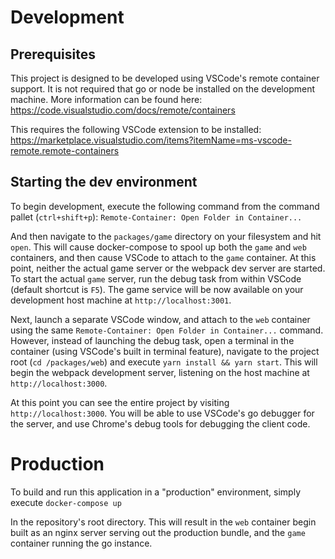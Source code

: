 # Development

## Prerequisites
This project is designed to be developed using VSCode's remote container support. It is not required that go or node be installed on the development machine. More information can be found here:
https://code.visualstudio.com/docs/remote/containers

This requires the following VSCode extension to be installed:
https://marketplace.visualstudio.com/items?itemName=ms-vscode-remote.remote-containers

## Starting the dev environment
To begin development, execute the following command from the command pallet (`ctrl+shift+p`):
`Remote-Container: Open Folder in Container...`

And then navigate to the `packages/game` directory on your filesystem and hit `open`. This will cause docker-compose to spool up both the `game` and `web` containers, and then cause VSCode to attach to the `game` container. At this point, neither the actual game server or the webpack dev server are started. To start the actual `game` server, run the debug task from within VSCode (default shortcut is `F5`). The game service will be now available on your development host machine at `http://localhost:3001`.

Next, launch a separate VSCode window, and attach to the `web` container using the same `Remote-Container: Open Folder in Container...` command. However, instead of launching the debug task, open a terminal in the container (using VSCode's built in terminal feature), navigate to the project root (`cd /packages/web`) and execute `yarn install && yarn start`. This will begin the webpack development server, listening on the host machine at `http://localhost:3000`.

At this point you can see the entire project by visiting `http://localhost:3000`. You will be able to use VSCode's go debugger for the server, and use Chrome's debug tools for debugging the client code.

# Production
To build and run this application in a "production" environment, simply execute
`docker-compose up`

In the repository's root directory. This will result in the `web` container begin built as an nginx server serving out the production bundle, and the `game` container running the go instance.